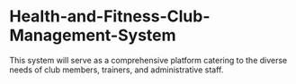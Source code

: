 # Health-and-Fitness-Club-Management-System
This system will serve as a comprehensive platform catering to the diverse needs of club members, trainers, and administrative staff.
